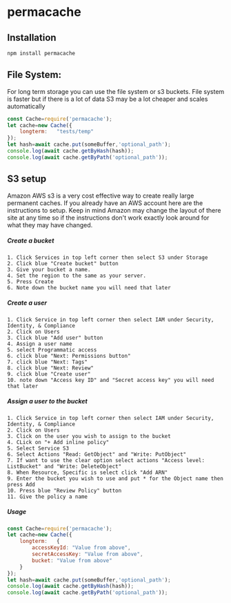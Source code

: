 # permacache



## Installation
``` bash
npm install permacache
```

## File System:
For long term storage you can use the file system or s3 buckets.  File system is faster but if there is a lot of data S3 may be a lot cheaper and scales automatically
``` javascript
const Cache=require('permacache');
let cache=new Cache({
    longterm:   "tests/temp"
});
let hash=await cache.put(someBuffer,'optional_path');
console.log(await cache.getByHash(hash));
console.log(await cache.getByPath('optional_path'));
```



## S3 setup
Amazon AWS s3 is a very cost effective way to create really large permanent caches.  If you already have an AWS account here are the instructions to setup.  Keep in mind Amazon may change the layout of there site at any time so if the instructions don't work exactly look around for what they may have changed.

##### Create a bucket
    1. Click Services in top left corner then select S3 under Storage
    2. Click blue "Create bucket" button
    3. Give your bucket a name.
    4. Set the region to the same as your server.
    5. Press Create
    6. Note down the bucket name you will need that later
    
##### Create a user
    1. Click Service in top left corner then select IAM under Security, Identity, & Compliance
    2. Click on Users
    3. Click blue "Add user" button
    4. Assign a user name
    5. select Programmatic access
    6. click blue "Next: Permissions button"
    7. click blue "Next: Tags"
    8. click blue "Next: Review"
    9. click blue "Create user"
    10. note down "Access key ID" and "Secret access key" you will need that later
    
##### Assign a user to the bucket
    1. Click Service in top left corner then select IAM under Security, Identity, & Compliance
    2. Click on Users
    3. Click on the user you wish to assign to the bucket
    4. CLick on "+ Add inline policy"
    5. Select Service S3
    6. Select Actions "Read: GetObject" and "Write: PutObject"
    7. If want to use the clear option select actions "Access level: ListBucket" and "Write: DeleteObject"
    8. When Resource, Specific is select click "Add ARN" 
    9. Enter the bucket you wish to use and put * for the Object name then press Add
    10. Press blue "Review Policy" button
    11. Give the policy a name

##### Usage
``` javascript
const Cache=require('permacache');
let cache=new Cache({
    longterm:   {
        accessKeyId: "Value from above",
        secretAccessKey: "Value from above",
        bucket: "Value from above"
    }
});
let hash=await cache.put(someBuffer,'optional_path');
console.log(await cache.getByHash(hash));
console.log(await cache.getByPath('optional_path'));
```
